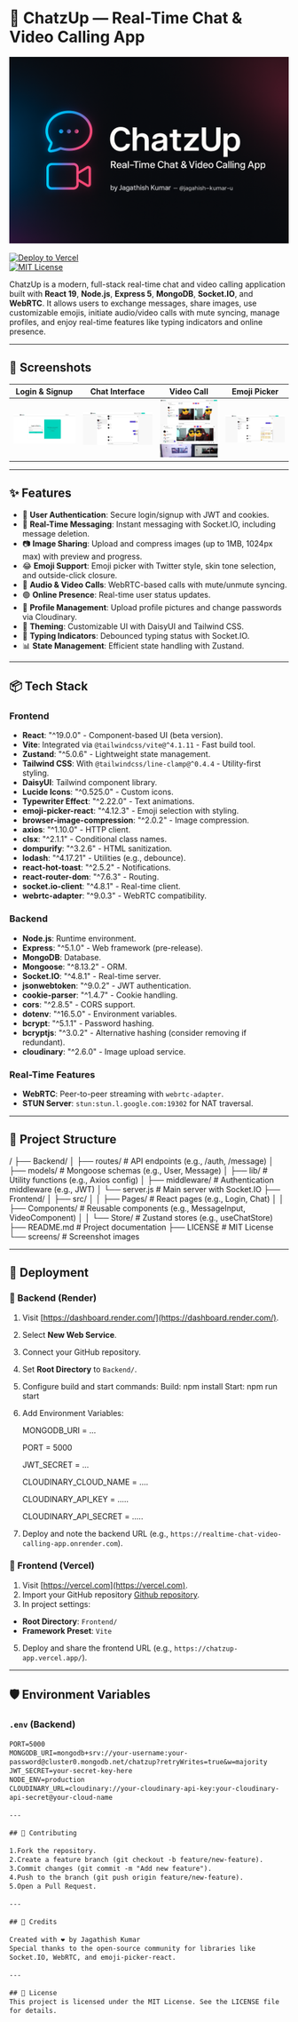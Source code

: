 # 💬 ChatzUp — Real-Time Chat & Video Calling App

![ChatzUp Banner](./screens/banner.png)

[![Deploy to Vercel](https://vercel.com/button)](https://vercel.com/import/project)  
[![MIT License](https://img.shields.io/badge/license-MIT-blue.svg)](LICENSE)

ChatzUp is a modern, full-stack real-time chat and video calling application built with **React 19**, **Node.js**, **Express 5**, **MongoDB**, **Socket.IO**, and **WebRTC**. It allows users to exchange messages, share images, use customizable emojis, initiate audio/video calls with mute syncing, manage profiles, and enjoy real-time features like typing indicators and online presence.

---

## 📸 Screenshots

| Login & Signup | Chat Interface | Video Call | Emoji Picker |
| ---------------| ---------------|------------|--------------|
| ![Login Page](./screens/login-page.JPG) | ![Chat Page](./screens/chat-page.JPG) | ![Video Call](./screens/VideoCall.png) | ![Emoji Picker](./screens/emoji-picker.JPG) |

---

## ✨ Features

- 🔐 **User Authentication**: Secure login/signup with JWT and cookies.
- 💬 **Real-Time Messaging**: Instant messaging with Socket.IO, including message deletion.
- 📷 **Image Sharing**: Upload and compress images (up to 1MB, 1024px max) with preview and progress.
- 😂 **Emoji Support**: Emoji picker with Twitter style, skin tone selection, and outside-click closure.
- 🎥 **Audio & Video Calls**: WebRTC-based calls with mute/unmute syncing.
- 🟢 **Online Presence**: Real-time user status updates.
- 👤 **Profile Management**: Upload profile pictures and change passwords via Cloudinary.
- 🌙 **Theming**: Customizable UI with DaisyUI and Tailwind CSS.
- 🔁 **Typing Indicators**: Debounced typing status with Socket.IO.
- 📊 **State Management**: Efficient state handling with Zustand.

---

## 📦 Tech Stack

### Frontend

- **React**: "^19.0.0" - Component-based UI (beta version).
- **Vite**: Integrated via `@tailwindcss/vite@^4.1.11` - Fast build tool.
- **Zustand**: "^5.0.6" - Lightweight state management.
- **Tailwind CSS**: With `@tailwindcss/line-clamp@^0.4.4` - Utility-first styling.
- **DaisyUI**: Tailwind component library.
- **Lucide Icons**: "^0.525.0" - Custom icons.
- **Typewriter Effect**: "^2.22.0" - Text animations.
- **emoji-picker-react**: "^4.12.3" - Emoji selection with styling.
- **browser-image-compression**: "^2.0.2" - Image compression.
- **axios**: "^1.10.0" - HTTP client.
- **clsx**: "^2.1.1" - Conditional class names.
- **dompurify**: "^3.2.6" - HTML sanitization.
- **lodash**: "^4.17.21" - Utilities (e.g., debounce).
- **react-hot-toast**: "^2.5.2" - Notifications.
- **react-router-dom**: "^7.6.3" - Routing.
- **socket.io-client**: "^4.8.1" - Real-time client.
- **webrtc-adapter**: "^9.0.3" - WebRTC compatibility.

### Backend

- **Node.js**: Runtime environment.
- **Express**: "^5.1.0" - Web framework (pre-release).
- **MongoDB**: Database.
- **Mongoose**: "^8.13.2" - ORM.
- **Socket.IO**: "^4.8.1" - Real-time server.
- **jsonwebtoken**: "^9.0.2" - JWT authentication.
- **cookie-parser**: "^1.4.7" - Cookie handling.
- **cors**: "^2.8.5" - CORS support.
- **dotenv**: "^16.5.0" - Environment variables.
- **bcrypt**: "^5.1.1" - Password hashing.
- **bcryptjs**: "^3.0.2" - Alternative hashing (consider removing if redundant).
- **cloudinary**: "^2.6.0" - Image upload service.

### Real-Time Features

- **WebRTC**: Peer-to-peer streaming with `webrtc-adapter`.
- **STUN Server**: `stun:stun.l.google.com:19302` for NAT traversal.

---

## 🔧 Project Structure

/
├── Backend/
│ ├── routes/ # API endpoints (e.g., /auth, /message)
│ ├── models/ # Mongoose schemas (e.g., User, Message)
│ ├── lib/ # Utility functions (e.g., Axios config)
│ ├── middleware/ # Authentication middleware (e.g., JWT)
│ └── server.js # Main server with Socket.IO
├── Frontend/
│ ├── src/
│ │ ├── Pages/ # React pages (e.g., Login, Chat)
│ │ ├── Components/ # Reusable components (e.g., MessageInput, VideoComponent)
│ │ └── Store/ # Zustand stores (e.g., useChatStore)
├── README.md # Project documentation
├── LICENSE # MIT License
└── screens/ # Screenshot images

---

## 🚀 Deployment

### 🔹 Backend (Render)

1. Visit [https://dashboard.render.com/](https://dashboard.render.com/).
2. Select **New Web Service**.
3. Connect your GitHub repository[](https://github.com/jagathishkumar/chatzup).
4. Set **Root Directory** to `Backend/`.
5. Configure build and start commands:
   Build: npm install
   Start: npm run start

6. Add Environment Variables:

   MONGODB_URI = ...

   PORT = 5000

   JWT_SECRET = ...

   CLOUDINARY_CLOUD_NAME = ....

   CLOUDINARY_API_KEY = .....

   CLOUDINARY_API_SECRET = .....

7. Deploy and note the backend URL (e.g., `https://realtime-chat-video-calling-app.onrender.com`).

### 🔹 Frontend (Vercel)

1. Visit [https://vercel.com](https://vercel.com).
2. Import your GitHub repository [Github repository](https://github.com/Jaga03/Realtime-Chat-Video-Calling-App).
3. In project settings:
- **Root Directory**: `Frontend/`
- **Framework Preset**: `Vite`

5. Deploy and share the frontend URL (e.g., `https://chatzup-app.vercel.app/`).

---

## 🛡️ Environment Variables

### `.env` (Backend)
```env
PORT=5000
MONGODB_URI=mongodb+srv://your-username:your-password@cluster0.mongodb.net/chatzup?retryWrites=true&w=majority
JWT_SECRET=your-secret-key-here
NODE_ENV=production
CLOUDINARY_URL=cloudinary://your-cloudinary-api-key:your-cloudinary-api-secret@your-cloud-name

---

## 🤝 Contributing

1.Fork the repository.
2.Create a feature branch (git checkout -b feature/new-feature).
3.Commit changes (git commit -m "Add new feature").
4.Push to the branch (git push origin feature/new-feature).
5.Open a Pull Request.

---

## 👥 Credits

Created with ❤️ by Jagathish Kumar
Special thanks to the open-source community for libraries like Socket.IO, WebRTC, and emoji-picker-react.

---

## 📄 License
This project is licensed under the MIT License. See the LICENSE file for details.